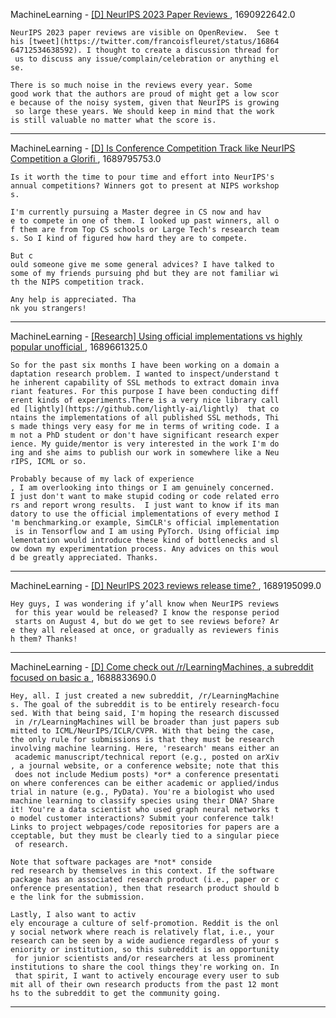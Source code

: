  
MachineLearning -  [ [D] NeurIPS 2023 Paper Reviews ](https://www.reddit.com/r/MachineLearning/comments/15fo7td/d_neurips_2023_paper_reviews/) , 1690922642.0
```
NeurIPS 2023 paper reviews are visible on OpenReview.  See t
his [tweet](https://twitter.com/francoisfleuret/status/16864
64712534638592). I thought to create a discussion thread for
 us to discuss any issue/complain/celebration or anything el
se.

There is so much noise in the reviews every year. Some 
good work that the authors are proud of might get a low scor
e because of the noisy system, given that NeurIPS is growing
 so large these years. We should keep in mind that the work 
is still valuable no matter what the score is.
```
---

     
 
MachineLearning -  [ [D] Is Conference Competition Track like NeurIPS Competition a Glorifi ](https://www.reddit.com/r/MachineLearning/comments/1544si8/d_is_conference_competition_track_like_neurips/) , 1689795753.0
```
Is it worth the time to pour time and effort into NeurIPS's 
annual competitions? Winners got to present at NIPS workshop
s.

I'm currently pursuing a Master degree in CS now and hav
e to compete in one of them. I looked up past winners, all o
f them are from Top CS schools or Large Tech's research team
s. So I kind of figured how hard they are to compete.

But c
ould someone give me some general advices? I have talked to 
some of my friends pursuing phd but they are not familiar wi
th the NIPS competition track.

Any help is appreciated. Tha
nk you strangers!
```
---

     
 
MachineLearning -  [ [Research] Using official implementations vs highly popular unofficial ](https://www.reddit.com/r/MachineLearning/comments/152qb4m/research_using_official_implementations_vs_highly/) , 1689661325.0
```
So for the past six months I have been working on a domain a
daptation research problem. I wanted to inspect/understand t
he inherent capability of SSL methods to extract domain inva
riant features. For this purpose I have been conducting diff
erent kinds of experiments.There is a very nice library call
ed [lightly](https://github.com/lightly-ai/lightly)  that co
ntains the implementations of all published SSL methods, Thi
s made things very easy for me in terms of writing code. I a
m not a PhD student or don't have significant research exper
ience. My guide/mentor is very interested in the work I'm do
ing and she aims to publish our work in somewhere like a Neu
rIPS, ICML or so.

Probably because of my lack of experience
, I am overlooking into things or I am genuinely concerned. 
I just don't want to make stupid coding or code related erro
rs and report wrong results.  I just want to know if its man
datory to use the official implementations of every method I
'm benchmarking.or example, SimCLR's official implementation
 is in Tensorflow and I am using PyTorch. Using official imp
lementation would introduce these kind of bottlenecks and sl
ow down my experimentation process. Any advices on this woul
d be greatly appreciated. Thanks.
```
---

     
 
MachineLearning -  [ [D] NeurIPS 2023 reviews release time? ](https://www.reddit.com/r/MachineLearning/comments/14y0apq/d_neurips_2023_reviews_release_time/) , 1689195099.0
```
Hey guys, I was wondering if y’all know when NeurIPS reviews
 for this year would be released? I know the response period
 starts on August 4, but do we get to see reviews before? Ar
e they all released at once, or gradually as reviewers finis
h them? Thanks!
```
---

     
 
MachineLearning -  [ [D] Come check out /r/LearningMachines, a subreddit focused on basic a ](https://www.reddit.com/r/MachineLearning/comments/14u8n9h/d_come_check_out_rlearningmachines_a_subreddit/) , 1688833690.0
```
Hey, all. I just created a new subreddit, /r/LearningMachine
s. The goal of the subreddit is to be entirely research-focu
sed. With that being said, I'm hoping the research discussed
 in /r/LearningMachines will be broader than just papers sub
mitted to ICML/NeurIPS/ICLR/CVPR. With that being the case, 
the only rule for submissions is that they must be research 
involving machine learning. Here, 'research' means either an
 academic manuscript/technical report (e.g., posted on arXiv
, a journal website, or a conference website; note that this
 does not include Medium posts) *or* a conference presentati
on where conferences can be either academic or applied/indus
trial in nature (e.g., PyData). You're a biologist who used 
machine learning to classify species using their DNA? Share 
it! You're a data scientist who used graph neural networks t
o model customer interactions? Submit your conference talk! 
Links to project webpages/code repositories for papers are a
cceptable, but they must be clearly tied to a singular piece
 of research.

Note that software packages are *not* conside
red research by themselves in this context. If the software 
package has an associated research product (i.e., paper or c
onference presentation), then that research product should b
e the link for the submission.

Lastly, I also want to activ
ely encourage a culture of self-promotion. Reddit is the onl
y social network where reach is relatively flat, i.e., your 
research can be seen by a wide audience regardless of your s
eniority or institution, so this subreddit is an opportunity
 for junior scientists and/or researchers at less prominent 
institutions to share the cool things they're working on. In
 that spirit, I want to actively encourage every user to sub
mit all of their own research products from the past 12 mont
hs to the subreddit to get the community going.
```
---

     
